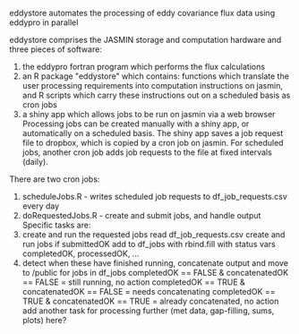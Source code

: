 eddystore automates the processing of eddy covariance flux data using eddypro in parallel

eddystore comprises the JASMIN storage and computation hardware
and three pieces of software: 
1. the eddypro fortran program which performs the flux calculations
2. an R package "eddystore" which contains:
     functions which translate the user processing requirements into computation instructions on jasmin, and
     R scripts which carry these instructions out on a scheduled basis as cron jobs
3. a shiny app which allows jobs to be run on jasmin via a web browser
Processing jobs can be created manually with a shiny app, or automatically on a scheduled basis.
The shiny app saves a job request file to dropbox, which is copied by a cron job on jasmin.
For scheduled jobs, another cron job adds job requests to the file at fixed intervals (daily).

There are two cron jobs:
1. scheduleJobs.R - writes scheduled job requests to df_job_requests.csv every day
2. doRequestedJobs.R - create and submit jobs, and handle output
   Specific tasks are:
1. create and run the requested jobs
     read df_job_requests.csv
     create and run jobs
     if submittedOK
     add to df_jobs with rbind.fill with status vars completedOK, processedOK, ...
2. detect when these have finished running, concatenate output and move to /public
     for jobs in df_jobs 
      completedOK == FALSE & concatenatedOK == FALSE  = still running, no action
      completedOK == TRUE  & concatenatedOK == FALSE  = needs concatenating
      completedOK == TRUE  & concatenatedOK == TRUE   = already concatenated, no action
    add another task for processing further (met data, gap-filling, sums, plots) here?

